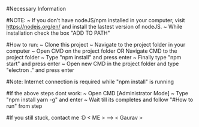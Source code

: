 #Necessary Information

#NOTE:
    ~ If you don't have nodeJS/npm installed in your computer, visit https://nodejs.org/en/
    and install the lastest version of nodeJS.
    ~ While installation check the box "ADD TO PATH"


#How to run:
  ~ Clone this project
  ~ Navigate to the project folder in your computer
  ~ Open CMD on the project folder OR Navigate CMD to the project folder
  ~ Type "npm install" and press enter
  ~ Finally type "npm start" and press enter
  ~ Open new CMD in the project folder and type "electron ." and press enter

#Note: Internet connection is required while "npm install" is running

#If the above steps dont work:
  ~ Open CMD [Administrator Mode]
  ~ Type "npm install yarn -g" and enter
  ~ Wait till its completes and follow "#How to run" from step 

#If you still stuck, contact me :D < ME > --> < Gaurav >

